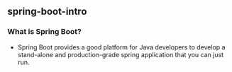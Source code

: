 ## spring-boot-intro

### What is Spring Boot?
- Spring Boot provides a good platform for Java developers to develop a stand-alone and production-grade spring application that you can just run.